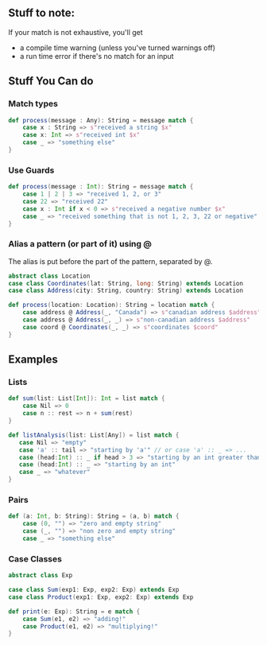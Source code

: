 ## Stuff to note:

If your match is not exhaustive, you'll get
- a compile time warning (unless you've turned warnings off)
- a run time error if there's no match for an input

## Stuff You Can do

### Match types

```scala
def process(message : Any): String = message match {
	case x : String => s"received a string $x"
    case x: Int => s"received int $x"
    case _ => "something else"
}
```

### Use Guards

```scala
def process(message : Int): String = message match {
	case 1 | 2 | 3 => "received 1, 2, or 3"
	case 22 => "received 22"
	case x : Int if x < 0 => s"received a negative number $x"
    case _ => "received something that is not 1, 2, 3, 22 or negative"
}
```

### Alias a pattern (or part of it) using @

The alias is put before the part of the pattern, separated by @.

```scala
abstract class Location
case class Coordinates(lat: String, long: String) extends Location
case class Address(city: String, country: String) extends Location

def process(location: Location): String = location match {
    case address @ Address(_, "Canada") => s"canadian address $address"
    case address @ Address(_, _) => s"non-canadian address $address"
    case coord @ Coordinates(_, _) => s"coordinates $coord"
}
```

## Examples

### Lists

```scala
def sum(list: List[Int]): Int = list match {
    case Nil => 0
    case n :: rest => n + sum(rest)
}
```

```scala
def listAnalysis(list: List[Any]) = list match {
   case Nil => "empty"
   case 'a' :: tail => "starting by 'a'" // or case 'a' :: _ => ...
   case (head:Int) :: _ if head > 3 => "starting by an int greater than 3"
   case (head:Int) :: _ => "starting by an int"
   case _ => "whatever"
}
```

### Pairs

```scala
def (a: Int, b: String): String = (a, b) match {
    case (0, "") => "zero and empty string"
    case (_, "") => "non zero and empty string"
    case _ => "something else"

```

### Case Classes

```scala
abstract class Exp

case class Sum(exp1: Exp, exp2: Exp) extends Exp  
case class Product(exp1: Exp, exp2: Exp) extends Exp  

def print(e: Exp): String = e match {
    case Sum(e1, e2) => "adding!"
    case Product(e1, e2) => "multiplying!"
}

